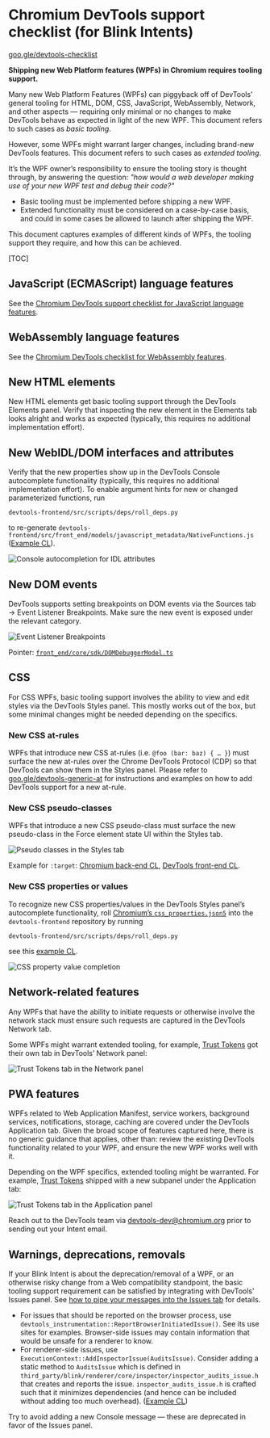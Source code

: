 # Chromium DevTools support checklist (for Blink Intents)

[goo.gle/devtools-checklist](https://goo.gle/devtools-checklist)

**Shipping new Web Platform features (WPFs) in Chromium requires tooling support.**

Many new Web Platform Features (WPFs) can piggyback off of DevTools' general tooling for HTML, DOM, CSS, JavaScript,
WebAssembly, Network, and other aspects — requiring only minimal or no changes to make DevTools behave as expected
in light of the new WPF. This document refers to such cases as _basic tooling_.

However, some WPFs might warrant larger changes, including brand-new DevTools features. This document refers to such
cases as _extended tooling_.

It’s the WPF owner’s responsibility to ensure the tooling story is thought through, by answering the question:
_"how would a web developer making use of your new WPF test and debug their code?"_

- Basic tooling must be implemented before shipping a new WPF.
- Extended functionality must be considered on a case-by-case basis, and could in some cases be allowed to launch after shipping the WPF.

This document captures examples of different kinds of WPFs, the tooling support they require, and how this can be achieved.

[TOC]

## JavaScript (ECMAScript) language features

See the [Chromium DevTools support checklist for JavaScript language features](https://goo.gle/v8-checklist).


## WebAssembly language features

See the [Chromium DevTools checklist for WebAssembly features](https://goo.gle/devtools-wasm-checklist).


## New HTML elements

New HTML elements get basic tooling support through the DevTools Elements panel. Verify that inspecting the new element
in the Elements tab looks alright and works as expected (typically, this requires no additional implementation effort).


## New WebIDL/DOM interfaces and attributes

Verify that the new properties show up in the DevTools Console autocomplete functionality (typically, this requires no additional implementation effort).
To enable argument hints for new or changed parameterized functions, run
```
devtools-frontend/src/scripts/deps/roll_deps.py
```
to re-generate `devtools-frontend/src/front_end/models/javascript_metadata/NativeFunctions.js` ([Example CL](http://crrev.com/c/3432787)).

![](./images/checklist-autocomplete-idl-attribute.png "Console autocompletion for IDL attributes")


## New DOM events

DevTools supports setting breakpoints on DOM events via the Sources tab → Event Listener Breakpoints. Make sure the new event is exposed under the relevant category.

![](./images/checklist-event-listener-breakpoints.png "Event Listener Breakpoints")

Pointer: [`front_end/core/sdk/DOMDebuggerModel.ts`](https://source.chromium.org/chromium/chromium/src/+/main:third\_party/devtools-frontend/src/front\_end/core/sdk/DOMDebuggerModel.ts;l=766-870;drc=79e812efee4be5e4d4378562f8acebffe9771f20)


## CSS

For CSS WPFs, basic tooling support involves the ability to view and edit styles via the DevTools Styles panel.
This mostly works out of the box, but some minimal changes might be needed depending on the specifics.

### New CSS at-rules

WPFs that introduce new CSS at-rules (i.e. `@foo (bar: baz) { … }`) must surface the new at-rules over the Chrome
DevTools Protocol (CDP) so that DevTools can show them in the Styles panel.
Please refer to [goo.gle/devtools-generic-at](https://goo.gle/devtools-generic-at) for instructions and examples on
how to add DevTools support for a new at-rule.

### New CSS pseudo-classes

WPFs that introduce a new CSS pseudo-class must surface the new pseudo-class in the Force element state UI within the Styles tab.

![](./images/checklist-pseudo-classes.png "Pseudo classes in the Styles tab")

Example for `:target`: [Chromium back-end CL](https://chromium-review.googlesource.com/c/chromium/src/+/2575668),
[DevTools front-end CL](https://chromium-review.googlesource.com/c/devtools/devtools-frontend/+/2581544).

### New CSS properties or values

To recognize new CSS properties/values in the DevTools Styles panel’s autocomplete functionality, roll
[Chromium’s `css_properties.json5`](https://source.chromium.org/chromium/chromium/src/+/main:third\_party/blink/renderer/core/css/css\_properties.json5;drc=be2c473625b9c28a4ff6735547cb0c1b6743f4ae) into the `devtools-frontend` repository by running
```
devtools-frontend/src/scripts/deps/roll_deps.py
```
see this [example CL](https://chromium-review.googlesource.com/c/devtools/devtools-frontend/+/2972583).

![](./images/checklist-css-properties.png "CSS property value completion")


## Network-related features

Any WPFs that have the ability to initiate requests or otherwise involve the network stack must ensure such requests
are captured in the DevTools Network tab.

Some WPFs might warrant extended tooling, for example, [Trust Tokens](http://crbug.com/1126824) got their own tab in
DevTools’ Network panel:

![](./images/checklist-network-trust-tokens.png "Trust Tokens tab in the Network panel")


## PWA features

WPFs related to Web Application Manifest, service workers, background services, notifications, storage, caching are
covered under the DevTools Application tab. Given the broad scope of features captured here, there is no generic
guidance that applies, other than: review the existing DevTools functionality related to your WPF, and ensure the
new WPF works well with it.

Depending on the WPF specifics, extended tooling might be warranted. For example, [Trust Tokens](http://crbug.com/1126824)
shipped with a new subpanel under the Application tab:

![](./images/checklist-application-trust-tokens.png "Trust Tokens tab in the Application panel")

Reach out to the DevTools team via [devtools-dev@chromium.org](mailto:devtools-dev@chromium.org) prior to sending out
your Intent email.


## Warnings, deprecations, removals

If your Blink Intent is about the deprecation/removal of a WPF, or an otherwise risky change from a Web compatibility
standpoint, the basic tooling support requirement can be satisfied by integrating with DevTools’ Issues panel. See
[how to pipe your messages into the Issues tab](https://docs.google.com/document/d/13zZBu6RG7D23FSWecSy3AHPEdFHJMkp732-uJ5CFbmc)
for details.

* For issues that should be reported on the browser process, use `devtools_instrumentation::ReportBrowserInitiatedIssue()`.
  See its use sites for examples. Browser-side issues may contain information that would be unsafe for a renderer to know.
* For renderer-side issues, use `ExecutionContext::AddInspectorIssue(AuditsIssue)`. Consider adding a static method to
  `AuditsIssue` which is defined in `third_party/blink/renderer/core/inspector/inspector_audits_issue.h` that creates and
  reports the issue. `inspector_audits_issue.h` is crafted such that it minimizes dependencies (and hence can be included
  without adding too much overhead). ([Example CL](https://chromium-review.googlesource.com/c/chromium/src/+/2892206))

Try to avoid adding a new Console message — these are deprecated in favor of the Issues panel.
